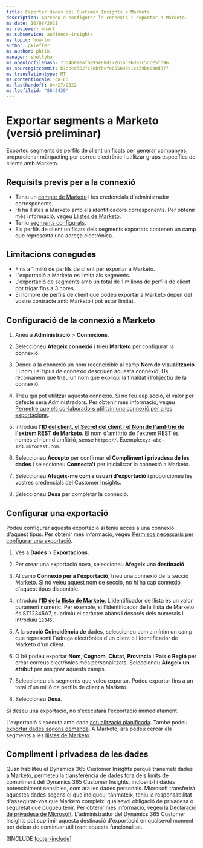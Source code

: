 ```yaml
---
title: Exportar dades del Customer Insights a Marketo
description: Apreneu a configurar la connexió i exportar a Marketo.
ms.date: 10/08/2021
ms.reviewer: mhart
ms.subservice: audience-insights
ms.topic: how-to
author: pkieffer
ms.author: philk
manager: shellyha
ms.openlocfilehash: 7354b0aeafbe95e60d172b16c26d83c5dc25fb96
ms.sourcegitcommit: b7dbcd5627c2ebfbcfe65589991c159ba290d377
ms.translationtype: MT
ms.contentlocale: ca-ES
ms.lasthandoff: 04/27/2022
ms.locfileid: "8642439"
---
```

# <a name="export-segments-to-marketo-preview"></a>Exportar segments a Marketo (versió preliminar)

Exporteu segments de perfils de client unificats per generar campanyes, proporcionar màrqueting per correu electrònic i utilitzar grups específics de clients amb Marketo.

## <a name="prerequisites-for-connection"></a>Requisits previs per a la connexió

-   Teniu un [compte de Marketo](https://login.marketo.com/) i les credencials d'administrador corresponents.
-   Hi ha llistes a Marketo amb els identificadors corresponents. Per obtenir més informació, vegeu [Llistes de Marketo](https://docs.marketo.com/display/public/DOCS/Understanding+Static+Lists).
-   Teniu [segments configurats](segments.md).
-   Els perfils de client unificats dels segments exportats contenen un camp que representa una adreça electrònica.

## <a name="known-limitations"></a>Limitacions conegudes

- Fins a 1 milió de perfils de client per exportar a Marketo.
- L'exportació a Marketo es limita als segments.
- L'exportació de segments amb un total de 1 milions de perfils de client pot trigar fins a 3 hores. 
- El nombre de perfils de client que podeu exportar a Marketo depèn del vostre contracte amb Marketo i pot estar limitat.

## <a name="set-up-connection-to-marketo"></a>Configuració de la connexió a Marketo

1. Aneu a **Administració** > **Connexions**.

1. Seleccioneu **Afegeix connexió** i trieu **Marketo** per configurar la connexió.

1. Doneu a la connexió un nom reconeixible al camp **Nom de visualització**. El nom i el tipus de connexió descriuen aquesta connexió. Us recomanem que trieu un nom que expliqui la finalitat i l'objectiu de la connexió.

1. Trieu qui pot utilitzar aquesta connexió. Si no feu cap acció, el valor per defecte serà Administradors. Per obtenir més informació, vegeu [Permetre que els col·laboradors utilitzin una connexió per a les exportacions](connections.md#allow-contributors-to-use-a-connection-for-exports).

1. Introduïu l'**[ID del client, el Secret del client i el Nom de l'amfitrió de l'extrem REST de Marketo](https://developers.marketo.com/rest-api/authentication/)**. El nom d'amfitrió de l'extrem REST és només el nom d'amfitrió, sense `https://`. Exemple:`xyz-abc-123.mktorest.com`. 

1. Seleccioneu **Accepto** per confirmar el **Compliment i privadesa de les dades** i seleccioneu **Connecta't** per inicialitzar la connexió a Marketo.

1. Seleccioneu **Afegeix-me com a usuari d'exportació** i proporcioneu les vostres credencials del Customer Insights.

1. Seleccioneu **Desa** per completar la connexió.

## <a name="configure-an-export"></a>Configurar una exportació

Podeu configurar aquesta exportació si teniu accés a una connexió d'aquest tipus. Per obtenir més informació, vegeu [Permisos necessaris per configurar una exportació](export-destinations.md#set-up-a-new-export).

1. Vés a **Dades** > **Exportacions**.

1. Per crear una exportació nova, seleccioneu **Afegeix una destinació**.

1. Al camp **Connexió per a l'exportació**, trieu una connexió de la secció Marketo. Si no veieu aquest nom de secció, no hi ha cap connexió d'aquest tipus disponible.

1. Introduïu l'**[ID de la llista de Marketo](https://docs.marketo.com/display/public/DOCS/Understanding+Static+Lists)**. L'identificador de llista és un valor purament numèric. Per exemple, si l'identificador de la llista de Marketo és ST12345A7, suprimiu el caràcter abans i després dels numerals i introduïu `12345`. 

1. A la **secció Coincidència de** dades, seleccioneu com a mínim un camp que representi l'adreça electrònica d'un client o l'identificador de Marketo d'un client. 

1. O bé podeu exportar **Nom**, **Cognom**, **Ciutat**, **Província** i **País o Regió** per crear correus electrònics més personalitzats. Seleccioneu **Afegeix un atribut** per assignar aquests camps.

1. Seleccioneu els segments que voleu exportar. Podeu exportar fins a un total d'un milió de perfils de client a Marketo.

1. Seleccioneu **Desa**.

Si deseu una exportació, no s'executarà l'exportació immediatament.

L'exportació s'executa amb cada [actualització planificada](system.md#schedule-tab). També podeu [exportar dades segons demanda](export-destinations.md#run-exports-on-demand). A Marketo, ara podeu cercar els segments a les [llistes de Marketo](https://docs.marketo.com/display/public/DOCS/Understanding+Static+Lists).


## <a name="data-privacy-and-compliance"></a>Compliment i privadesa de les dades

Quan habiliteu el Dynamics 365 Customer Insights perquè transmeti dades a Marketo, permeteu la transferència de dades fora dels límits de compliment del Dynamics 365 Customer Insights, incloent-hi dades potencialment sensibles, com ara les dades personals. Microsoft transferirà aquestes dades segons el que indiqueu; tanmateix, teniu la responsabilitat d'assegurar-vos que Marketo compleixi qualsevol obligació de privadesa o seguretat que pugueu tenir. Per obtenir més informació, vegeu la [Declaració de privadesa de Microsoft](https://go.microsoft.com/fwlink/?linkid=396732).
L'administrador del Dynamics 365 Customer Insights pot suprimir aquesta destinació d'exportació en qualsevol moment per deixar de continuar utilitzant aquesta funcionalitat.


[!INCLUDE [footer-include](includes/footer-banner.md)]
